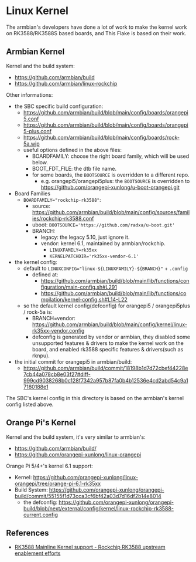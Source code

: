# Linux Kernel

The armbian's developers have done a lot of work to make the kernel work on RK3588/RK3588S based boards, and This Flake is based on their work.

## Armbian Kernel

Kernel and the build system:

- <https://github.com/armbian/build>
- <https://github.com/armbian/linux-rockchip>

Other informations:

- the SBC specific build configuration:
  - <https://github.com/armbian/build/blob/main/config/boards/orangepi5.conf>
  - <https://github.com/armbian/build/blob/main/config/boards/orangepi5-plus.conf>
  - <https://github.com/armbian/build/blob/main/config/boards/rock-5a.wip>
  - useful options defined in the above files:
    - BOARDFAMILY: choose the right board family, which will be used below.
    - BOOT_FDT_FILE: the dtb file name.
    - for some boards, the `BOOTSOURCE` is overridden to a different repo.
      - e.g. orangepi5/orangepi5plus: the `BOOTSOURCE` is overridden to https://github.com/orangepi-xunlong/u-boot-orangepi.git
- Board Families
  - `BOARDFAMILY="rockchip-rk3588"`:
    - source: https://github.com/armbian/build/blob/main/config/sources/families/rockchip-rk3588.conf
    - uboot: `BOOTSOURCE='https://github.com/radxa/u-boot.git'`
    - BRANCH:
      - legacy: the legacy 5.10, just ignore it.
      - vendor: kernel 6.1, maintained by armbian/rockchip.
        - `LINUXFAMILY=rk35xx`
        - `KERNELPATCHDIR='rk35xx-vendor-6.1'`
- the kernel config:
  - default to `LINUXCONFIG="linux-${LINUXFAMILY}-${BRANCH}"` + `.config`
    - defined at:
      - https://github.com/armbian/build/blob/main/lib/functions/configuration/main-config.sh#L291
      - https://github.com/armbian/build/blob/main/lib/functions/compilation/kernel-config.sh#L14-L22
  - so the default kernel config(defconfig) for orangepi5 / orangepi5plus / rock-5a is:
    - BRANCH=vendor: <https://github.com/armbian/build/blob/main/config/kernel/linux-rk35xx-vendor.config>
    - defconfig is generated by vendor or armbian, they disabled some unsupported features & drivers to
      make the kernel work on the board, and enabled rk3588 specific features & drivers(such as rknpu).
- the initial commit for orangepi5 in armbian/build:
  - <https://github.com/armbian/build/commit/18198b1d7d72cbef44228e7cb44a078cb8e03f27#diff-999cd9038268b0c128f7342a957b87fa0b4b12536e4cd2abd54c9a17180188e1>

The SBC's kernel config in this directory is based on the armbian's kernel config listed above.

## Orange Pi's Kernel

Kernel and the build system, it's very similar to armbian's:

- <https://github.com/armbian/build/>
- <https://github.com/orangepi-xunlong/linux-orangepi>

Orange Pi 5/4+'s kernel 6.1 support:

- Kernel: <https://github.com/orangepi-xunlong/linux-orangepi/tree/orange-pi-6.1-rk35xx>
- Build System: <https://github.com/orangepi-xunlong/orangepi-build/commit/55155f1d73cca3cf6bf42a03d7d16df2b14e8014>
  - the defconfig: <https://github.com/orangepi-xunlong/orangepi-build/blob/next/external/config/kernel/linux-rockchip-rk3588-current.config>


## References

- [RK3588 Mainline Kernel support - Rockchip RK3588 upstream enablement efforts](https://gitlab.collabora.com/hardware-enablement/rockchip-3588/notes-for-rockchip-3588/-/blob/main/mainline-status.md)
